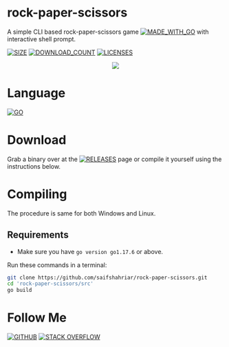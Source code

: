 # rock-paper-scissors
A simple CLI based rock-paper-scissors game [![MADE_WITH_GO](https://img.shields.io/badge/Made%20with-Go-1f425f.svg)](../../) with interactive shell prompt.


[![SIZE](https://badge-size.herokuapp.com/saifshahriar/rock-paper-scissors/main/src/main.go)](../../)
[![DOWNLOAD_COUNT](https://img.shields.io/github/downloads/saifshahriar/rock-paper-scissors/total.svg)](../../) 
[![LICENSES](https://img.shields.io/github/license/saifshahriar/rock-paper-scissors.svg)](/LICENSE)


<p align="center">
  <img src=https://media.giphy.com/media/2lYJ9vOYg2MqkVkAo6/giphy.gif>
</p>

# Language
[![GO](https://img.shields.io/badge/Go-00ADD8?style=for-the-badge&logo=go&logoColor=white)](../../)

# Download
Grab a binary over at the [![RELEASES](https://img.shields.io/github/release/saifshahriar/rock-paper-scissors.svg)](https://github.com/saifshahriar/rock-paper-scissors/releases/tag/rock-paper-scissors) page or compile it yourself using the instructions below.

# Compiling
The procedure is same for both Windows and Linux.
## Requirements 
- Make sure you have  ```go version go1.17.6```  or above.

Run these commands in a terminal:
```bash
git clone https://github.com/saifshahriar/rock-paper-scissors.git
cd 'rock-paper-scissors/src'
go build
```

# Follow Me

[![GITHUB](https://img.shields.io/badge/GitHub-100000?style=for-the-badge&logo=github&logoColor=white)](https://github.com/saifshahriar)
[![STACK OVERFLOW](https://img.shields.io/badge/Stack_Overflow-FE7A16?style=for-the-badge&logo=stack-overflow&logoColor=white)](https://stackoverflow.com/users/16733993/saif-shahriar)
